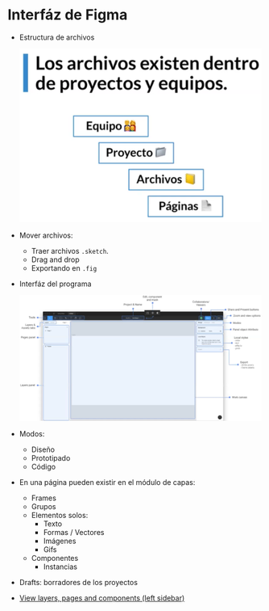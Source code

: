 # Interfáz de Figma

- Estructura de archivos

  ![árbol de archivos](images/0001.png)

- Mover archivos:
  - Traer archivos `.sketch`.
  - Drag and drop
  - Exportando en `.fig`

- Interfáz del programa

  ![Descripción de elementos](images/0002.png)

- Modos:
  - Diseño
  - Prototipado
  - Código
- En una página pueden existir en el módulo de capas:
  - Frames
  - Grupos
  - Elementos solos:
    - Texto
    - Formas / Vectores
    - Imágenes
    - Gifs
  - Componentes
    - Instancias
- Drafts: borradores de los proyectos
- [View layers, pages and components (left sidebar)](https://help.figma.com/hc/en-us/articles/360039831974)
